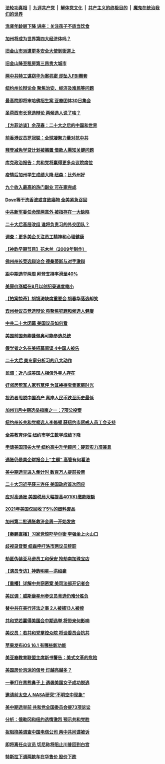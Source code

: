####  [法轮功真相](../../../../basic/blob/master/README.md?t=10261731) &nbsp;|&nbsp; [九评共产党](../../../../9ping.md/blob/master/README.md?t=10261731) &nbsp;|&nbsp; [解体党文化](../../../../jtdwh.md/blob/master/README.md?t=10261731)  &nbsp;|&nbsp; [共产主义的终极目的](../../../../gczydzjmd.md/blob/master/README.md?t=10261731) &nbsp;|&nbsp; [魔鬼在统治我们的世界](../../../../mgztzwmdsj.md/blob/master/README.md?t=10261731) 

#### [洗肾年龄层下降 讲座：关注孩子不适当饮食](../pages/nsc412/n13852879.md?t=10261731) 

#### [加州将成为世界第四大经济体吗？](../pages/nsc412/n13853043.md?t=10261731) 

#### [旧金山市派遣更多安全大使到街道上](../pages/nsc412/n13853027.md?t=10261731) 

#### [旧金山降至租房第三昂贵大城市](../pages/nsc412/n13852975.md?t=10261731) 

#### [两中共特工谋窃华为案机密 却坠入FBI圈套](../pages/nsc412/n13852895.md?t=10261731) 

#### [纽约州长辩论会 聚焦治安、经济及难民等问题](../pages/nsc412/n13852910.md?t=10261731) 

#### [最高院即将审哈佛招生案 亚裔团体30日集会](../pages/nsc412/n13852893.md?t=10261731) 

#### [圣荷西市长竞选辩论 两候选人说了啥？](../pages/nsc412/n13852875.md?t=10261731) 

#### [【方菲访谈】余茂春：二十大之后的中国和世界](../pages/nsc412/n13852740.md?t=10261731) 

#### [前香港议员罗冠聪：全球凝聚力量对抗中共](../pages/nsc412/n13852854.md?t=10261731) 

#### [拜登减免学贷计划被搁置 借款人需知关键问题](../pages/nsc412/n13852793.md?t=10261731) 

#### [库克政治报告：共和党将赢得更多众议院席位](../pages/nsc412/n13852751.md?t=10261731) 

#### [疫情后加州学生成绩大降 纽森：比外州好](../pages/nsc412/n13852789.md?t=10261731) 

#### [九个收入最高的热门副业 可在家完成](../pages/nsc412/n13851097.md?t=10261731) 

#### [Dove等干洗香波或含致癌物 全美紧急召回](../pages/nsc412/n13852742.md?t=10261731) 

#### [中共新军委任命现两意外 被指存在一大缺陷](../pages/nsc412/n13852629.md?t=10261731) 

#### [二十大后高层改组 谁将负责习的外交团队？](../pages/nsc412/n13852729.md?t=10261731) 

#### [调查：更多美企关注员工精神和心理健康](../pages/nsc412/n13852781.md?t=10261731) 

#### [【神韵早期节目】花木兰（2009年制作）](../pages/nsc412/n13852719.md?t=10261731) 

#### [佛州州长竞选辩论会 德桑蒂斯与对手激辩](../pages/nsc412/n13852677.md?t=10261731) 

#### [距中期选举两周 拜登支持率滑至40%](../pages/nsc412/n13852711.md?t=10261731) 

#### [美房价涨幅在8月以创纪录速度缩小](../pages/nsc412/n13852739.md?t=10261731) 

#### [【拍案惊奇】胡锦涛缺席重要会 胡春华落选却笑](../pages/nsc412/n13852619.md?t=10261731) 

#### [宾州参议员竞选辩论 将聚焦犯罪和候选人健康](../pages/nsc412/n13852615.md?t=10261731) 

#### [中共二十大闭幕 美国议员如何看](../pages/nsc412/n13852701.md?t=10261731) 

#### [美国前国务卿蓬佩奥可能参选总统](../pages/nsc412/n13851231.md?t=10261731) 

#### [假学者之名在美招募间谍 4中国人被告](../pages/nsc412/n13852218.md?t=10261731) 

#### [二十大后 美专家分析习的八大动作](../pages/nsc412/n13852651.md?t=10261731) 

#### [民调：近八成美国人相信外星人存在](../pages/nsc412/n13852234.md?t=10261731) 

#### [好邻居帮军人家剪草坪 为其换得宝贵家庭时光](../pages/nsc412/n13852309.md?t=10261731) 

#### [投资者甩脱中国资产 离岸人民币跌至历史最低](../pages/nsc412/n13852379.md?t=10261731) 

#### [加州11月中期选举指南之一：7项公投案](../pages/nsc412/n13852299.md?t=10261731) 

#### [纽约州长共和党候选人李修顿 获纽约市惩戒人员工会支持](../pages/nsc412/n13852242.md?t=10261731) 

#### [全美教育评估 纽约市学生数学成绩下降](../pages/nsc412/n13852244.md?t=10261731) 

#### [申请美国顶尖大学 纽约高中升学顾问：硬软实力须兼具](../pages/nsc412/n13852226.md?t=10261731) 

#### [通胀仍是美企财报会上“主题” 高管有何看法](../pages/nsc412/n13852122.md?t=10261731) 

#### [美中期选举进入倒计时 数百万人提前投票](../pages/nsc412/n13852174.md?t=10261731) 

#### [二十大习近平获三连任 美国政府首次回应](../pages/nsc412/n13852054.md?t=10261731) 

#### [应对高通胀 美国税局大幅提高401(K)缴款限额](../pages/nsc412/n13852062.md?t=10261731) 

#### [2021年美国仅回收了5%的塑料废品](../pages/nsc412/n13852066.md?t=10261731) 

#### [加州第二批通胀救济金周一开始发放](../pages/nsc412/n13852113.md?t=10261731) 

#### [【秦鹏直播】习家党惊吓华尔街 李强坐上火山口](../pages/nsc412/n13852079.md?t=10261731) 

#### [歧视录音案 纽森呼吁洛市两议员辞职](../pages/nsc412/n13852108.md?t=10261731) 

#### [劫匪伪装亚马逊员工和保安 抢劫南加珠宝店](../pages/nsc412/n13852101.md?t=10261731) 

#### [【演员专访】神韵明星—洪绍豪](../pages/nsc412/n13851993.md?t=10261731) 

#### [【重播】详解中共窃密案 美司法部开记者会](../pages/nsc412/n13852027.md?t=10261731) 

#### [美民调：威斯康星州参议员竞选仍难分胜负](../pages/nsc412/n13851998.md?t=10261731) 

#### [替中共在美行非法之事 2人被捕13人被控](../pages/nsc412/n13852041.md?t=10261731) 

#### [共和党若赢得美国会中期选举 将带来何影响](../pages/nsc412/n13851981.md?t=10261731) 

#### [美议员：若共和党掌控众院 将设委员会抗共](../pages/nsc412/n13851884.md?t=10261731) 

#### [苹果发布iOS 16.1 有哪些新功能](../pages/nsc412/n13851999.md?t=10261731) 

#### [美亚裔教育联盟主席新书警告：美式文革的危险](../pages/nsc412/n13851503.md?t=10261731) 

#### [美国房价泡沫的信号 灯越亮越多？](../pages/nsc412/n13851656.md?t=10261731) 

#### [一拳打在黑熊鼻子上 遇袭美国女子成功脱逃](../pages/nsc412/n13851872.md?t=10261731) 

#### [邀请前太空人 NASA研究“不明空中现象”](../pages/nsc412/n13851726.md?t=10261731) 

#### [美中期选举前 共和党全国委员会提73项诉讼](../pages/nsc412/n13851878.md?t=10261731) 

#### [分析：俄勒冈和纽约选情激烈 预示共和党胜](../pages/nsc412/n13851805.md?t=10261731) 

#### [拟阻挠美调查中国电信公司 两中共间谍被诉](../pages/nsc412/n13851990.md?t=10261731) 

#### [即将离任众议员 切尼称将阻止川普回到白宫](../pages/nsc412/n13851785.md?t=10261731) 

#### [特斯拉下调两款车在华售价 股价下跌](../pages/nsc412/n13851833.md?t=10261731) 

